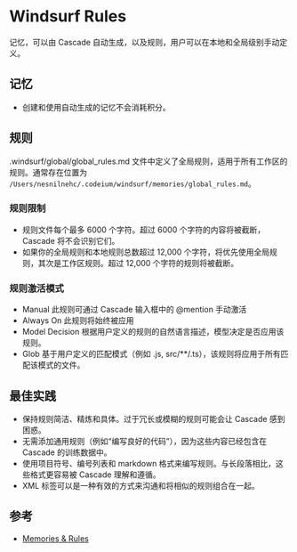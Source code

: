 # Windsurf Rules

记忆，可以由 Cascade 自动生成，以及规则，用户可以在本地和全局级别手动定义。

## 记忆

- 创建和使用自动生成的记忆不会消耗积分。

## 规则

.windsurf/global/global_rules.md 文件中定义了全局规则，适用于所有工作区的规则。通常存在位置为 `/Users/nesnilnehc/.codeium/windsurf/memories/global_rules.md`。

### 规则限制

- 规则文件每个最多 6000 个字符。超过 6000 个字符的内容将被截断，Cascade 将不会识别它们。
- 如果你的全局规则和本地规则总数超过 12,000 个字符，将优先使用全局规则，其次是工作区规则。超过 12,000 个字符的规则将被截断。

### 规则激活模式

- Manual
  此规则可通过 Cascade 输入框中的 @mention 手动激活
- Always On
  此规则将始终被应用
- Model Decision
  根据用户定义的规则的自然语言描述，模型决定是否应用该规则。
- Glob
  基于用户定义的匹配模式（例如 .js, src/**/.ts），该规则将应用于所有匹配该模式的文件。

## 最佳实践

- 保持规则简洁、精炼和具体。过于冗长或模糊的规则可能会让 Cascade 感到困惑。
- 无需添加通用规则（例如“编写良好的代码”），因为这些内容已经包含在 Cascade 的训练数据中。
- 使用项目符号、编号列表和 markdown 格式来编写规则。与长段落相比，这些格式更容易被 Cascade 理解和遵循。
- XML 标签可以是一种有效的方式来沟通和将相似的规则组合在一起。

## 参考

- [Memories & Rules](https://docs.windsurf.com/windsurf/cascade/memories)